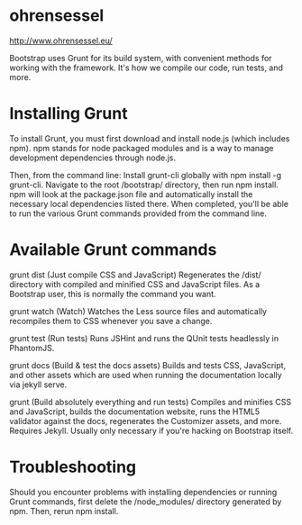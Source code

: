 # ohrensessel
http://www.ohrensessel.eu/

Bootstrap uses Grunt for its build system, with convenient methods for working with the framework. It's how we compile our code, run tests, and more.

# Installing Grunt
To install Grunt, you must first download and install node.js (which includes npm). npm stands for node packaged modules and is a way to manage development dependencies through node.js.

Then, from the command line:
Install grunt-cli globally with npm install -g grunt-cli.
Navigate to the root /bootstrap/ directory, then run npm install. npm will look at the package.json file and automatically install the necessary local dependencies listed there.
When completed, you'll be able to run the various Grunt commands provided from the command line.

# Available Grunt commands
grunt dist (Just compile CSS and JavaScript)
Regenerates the /dist/ directory with compiled and minified CSS and JavaScript files. As a Bootstrap user, this is normally the command you want.

grunt watch (Watch)
Watches the Less source files and automatically recompiles them to CSS whenever you save a change.

grunt test (Run tests)
Runs JSHint and runs the QUnit tests headlessly in PhantomJS.

grunt docs (Build & test the docs assets)
Builds and tests CSS, JavaScript, and other assets which are used when running the documentation locally via jekyll serve.

grunt (Build absolutely everything and run tests)
Compiles and minifies CSS and JavaScript, builds the documentation website, runs the HTML5 validator against the docs, regenerates the Customizer assets, and more. Requires Jekyll. Usually only necessary if you're hacking on Bootstrap itself.

# Troubleshooting
Should you encounter problems with installing dependencies or running Grunt commands, first delete the /node_modules/ directory generated by npm. Then, rerun npm install.
